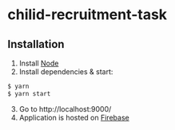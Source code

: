 # chilid-recruitment-task

## Installation

1.  Install [Node](https://nodejs.org/en/)
2.  Install dependencies & start:

```bash
$ yarn
$ yarn start
```

3.  Go to http://localhost:9000/
4.  Application is hosted on [Firebase](https://chilid-recruitment-task.firebaseapp.com/)
